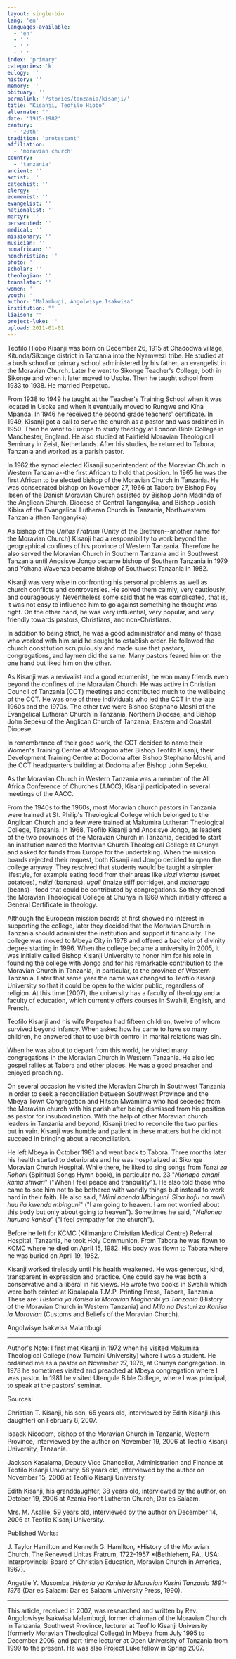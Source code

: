 ```yaml
---
layout: single-bio
lang: 'en'
languages-available:
  - 'en'
  - ' '
  - ' '
  - ' '
index: 'primary'
categories: 'k'
eulogy: ''
history: ''
memory: ''
obituary: ''
permalink: '/stories/tanzania/kisanji/'
title: "Kisanji, Teofilo Hiobo"
alternate: ""
date: '1915-1982'
century:
  - '20th'
tradition: 'protestant'
affiliation:
  - 'moravian church'
country:
  - 'tanzania'
ancient: ''
artist: ''
catechist: ''
clergy: ''
ecumenist: ''
evangelist: ''
nationalist: ''
martyr: ''
persecuted: ''
medical: ''
missionary: ''
musician: ''
nonafrican: ''
nonchristian: ''
photo: ''
scholar: ''
theologian: ''
translator: ''
women: ''
youth: ''
author: "Malambugi, Angolwisye Isakwisa"
institution: ""
liaison: ""
project-luke: ''
upload: 2011-01-01
---
```




Teofilo Hiobo Kisanji was born on December 26, 1915 at Chadodwa village, Kitunda/Sikonge district in Tanzania into the Nyamwezi tribe. He studied at a bush school or primary school administered by his father, an evangelist in the Moravian Church. Later he went to Sikonge Teacher's College, both in Sikonge and when it later moved to Usoke. Then he taught school from 1933 to 1938. He married Perpetua.

From 1938 to 1949 he taught at the Teacher's Training School when it was located in Usoke and when it eventually moved to Rungwe and Kina Mpanda. In 1946 he received the second grade teachers' certificate. In 1949, Kisanji got a call to serve the church as a pastor and was ordained in 1950. Then he went to Europe to study theology at London Bible College in Manchester, England. He also studied at Fairfield Moravian Theological Seminary in Zeist, Netherlands. After his studies, he returned to Tabora, Tanzania and worked as a parish pastor.

In 1962 the synod elected Kisanji superintendent of the Moravian Church in Western Tanzania--the first African to hold that position. In 1965 he was the first African to be elected bishop of the Moravian Church in Tanzania. He was consecrated bishop on November 27, 1966 at Tabora by Bishop Foy Ibsen of the Danish Moravian Church assisted by Bishop John Madinda of the Anglican Church, Diocese of Central Tanganyika, and Bishop Josiah Kibira of the Evangelical Lutheran Church in Tanzania, Northwestern Tanzania (then Tanganyika).

As bishop of the *Unitas Fratrum* (Unity of the Brethren--another name for the Moravian Church) Kisanji had a responsibility to work beyond the geographical confines of his province of Western Tanzania. Therefore he also served the Moravian Church in Southern Tanzania and in Southwest Tanzania until Anosisye Jongo became bishop of Southern Tanzania in 1979 and Yohana Wavenza became bishop of Southwest Tanzania in 1982.

Kisanji was very wise in confronting his personal problems as well as church conflicts and controversies. He solved them calmly, very cautiously, and courageously. Nevertheless some said that he was complicated, that is, it was not easy to influence him to go against something he thought was right. On the other hand, he was very influential, very popular, and very friendly towards pastors, Christians, and non-Christians.

In addition to being strict, he was a good administrator and many of those who worked with him said he sought to establish order. He followed the church constitution scrupulously and made sure that pastors, congregations, and laymen did the same. Many pastors feared him on the one hand but liked him on the other.

As Kisanji was a revivalist and a good ecumenist, he won many friends even beyond the confines of the Moravian Church. He was active in Christian Council of Tanzania (CCT) meetings and contributed much to the wellbeing of the CCT. He was one of three individuals who led the CCT in the late 1960s and the 1970s. The other two were Bishop Stephano Moshi of the Evangelical Lutheran Church in Tanzania, Northern Diocese, and Bishop John Sepeku of the Anglican Church of Tanzania, Eastern and Coastal Diocese.

In remembrance of their good work, the CCT decided to name their Women's Training Centre at Morogoro after Bishop Teofilo Kisanji, their Development Training Centre at Dodoma after Bishop Stephano Moshi, and the CCT headquarters building at Dodoma after Bishop John Sepeku.

As the Moravian Church in Western Tanzania was a member of the All Africa Conference of Churches (AACC), Kisanji participated in several meetings of the AACC.

From the 1940s to the 1960s, most Moravian church pastors in Tanzania were trained at St. Philip's Theological College which belonged to the Anglican Church and a few were trained at Makumira Lutheran Theological College, Tanzania. In 1968, Teofilo Kisanji and Anosisye Jongo, as leaders of the two provinces of the Moravian Church in Tanzania, decided to start an institution named the Moravian Church Theological College at Chunya and asked for  funds from Europe for the undertaking. When the mission boards rejected their request, both Kisanji and Jongo decided to open the college anyway. They resolved that students would be taught a simpler lifestyle, for example eating food from their areas like *viazi vitamu* (sweet potatoes), *ndizi* (bananas), *ugali* (maize stiff porridge), and *maharage* (beans)--food that could be contributed by congregations. So they opened the Moravian Theological College at Chunya in 1969 which initially offered a General Certificate in theology.

Although the European mission boards at first showed no interest in supporting the college, later they decided that the Moravian Church in Tanzania should administer the institution and support it financially. The college was moved to Mbeya City in 1978 and offered a bachelor of divinity degree starting in 1996. When the college became a university in 2005, it was initially called Bishop Kisanji University to honor him for his role in founding the college with Jongo and for his remarkable contribution to the Moravian Church in Tanzania, in particular, to the province of Western Tanzania. Later that same year the name was changed to Teofilo Kisanji University so that it could be open to the wider public, regardless of religion. At this time (2007), the university has a faculty of theology and a faculty of education, which currently offers courses in Swahili, English, and French.

Teofilo Kisanji and his wife Perpetua had fifteen children, twelve of whom survived beyond infancy. When asked how he came to have so many children, he answered that to use birth control in marital relations was sin.

When he was about to depart from this world, he visited many congregations in the Moravian Church in Western Tanzania. He also led gospel rallies at Tabora and other places. He was a good preacher and enjoyed preaching.

On several occasion he visited the Moravian Church in Southwest Tanzania in order to seek a reconciliation between Southwest Province  and the Mbeya Town Congregation and Hitson Mwamlima who had seceded from the Moravian church with his parish after being dismissed from his position as pastor for insubordination. With the help of other Moravian church leaders in Tanzania and beyond, Kisanji tried to reconcile the two parties but in vain. Kisanji was humble and patient in these matters but he did not succeed in bringing about a reconciliation.

He left Mbeya in October 1981 and went back to Tabora. Three months later his health started to deteriorate and he was hospitalized at Sikonge Moravian Church Hospital. While there, he liked to sing songs from *Tenzi za Rohoni* (Spiritual Songs Hymn book), in particular no. 23 "*Nionapo amani kama shwari*" ("When I feel peace and tranquility"). He also told those who came to see him not to be bothered with worldly things but instead to work hard in their faith. He also said, "*Mimi naenda Mbinguni. Sina hofu na mwili huu ila kwenda mbinguni*" ("I am going to heaven. I am not worried about this body but only about going to heaven"). Sometimes he said, "*Nalionea huruma kanisa*" ("I feel sympathy for the church").

Before he left for KCMC (Kilimanjaro Christian Medical Centre) Referral Hospital, Tanzania, he took Holy Communion. From Tabora he was flown to KCMC where he died on April 15, 1982. His body was flown to Tabora where he was buried on April 19, 1982.

Kisanji worked tirelessly until his health weakened. He was generous, kind, transparent in expression and practice. One could say he was both a conservative and a liberal in his views. He wrote two books in Swahili which were both printed at Kipalapala T.M.P. Printing Press, Tabora, Tanzania. These are: *Historia ya Kanisa la Moravian Magharibi ya Tanzania* (History of the Moravian Church in Western Tanzania) and *Mila na Desturi za Kanisa la Moravian* (Customs and Beliefs of the Moravian Church).

Angolwisye Isakwisa Malambugi

---

Author's Note: I first met Kisanji in 1972 when he visited Makumira Theological College (now Tumaini University) where I was a student. He ordained me as a pastor on November 27, 1976, at Chunya congregation. In 1978 he sometimes visited and preached at Mbeya congregation  where I was pastor. In 1981 he visited Utengule Bible College, where I was principal, to speak at the pastors' seminar.

Sources:

Christian T. Kisanji, his son, 65 years old, interviewed by Edith Kisanji (his daughter) on February 8, 2007.

Isaack Nicodem, bishop of the Moravian Church in Tanzania, Western Province, interviewed by the author on November 19, 2006 at Teofilo Kisanji University, Tanzania.

Jackson Kasalama, Deputy Vice Chancellor, Administration and Finance at Teofilo Kisanji University, 58 years old, interviewed by the author on November 15, 2006 at Teofilo Kisanji University.

Edith Kisanji, his granddaughter, 38 years old, interviewed by the author, on October 19, 2006 at Azania Front Lutheran Church, Dar es Salaam.

Mrs. M. Asalile, 59 years old, interviewed by the author on December 14, 2006 at Teofilo Kisanji University.

Published Works:

J. Taylor Hamilton and Kenneth G. Hamilton, *History of the Moravian Church, The Renewed Unitas Fratrum, 1722-1957 *(Bethlehem, PA., USA: Interprovincial Board of Christian Education, Moravian Church in America, 1967).

Angetile Y. Musomba, *Historia ya Kanisa la Moravian Kusini Tanzania 1891-1976* (Dar es Salaam: Dar es Salaam University Press, 1990).

---

This article, received in 2007, was researched and written by Rev. Angolowisye Isakwisa Malambugi, former chairman of the Moravian Church in Tanzania, Southwest Province, lecturer at Teofilo Kisanji University (formerly Moravian Theological College) in Mbeya from July 1995 to December 2006, and part-time lecturer at Open University of Tanzania from 1999 to the present. He was also Project Luke fellow in Spring 2007.
